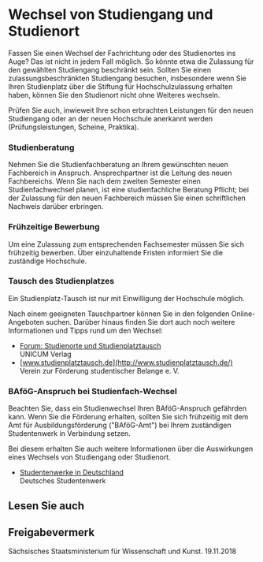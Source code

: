 # Wechsel von Studiengang und Studienort

Fassen Sie einen Wechsel der Fachrichtung oder des Studienortes ins Auge? Das ist nicht in jedem Fall möglich. So könnte etwa die Zulassung für den gewählten Studiengang beschränkt sein. Sollten Sie einen zulassungsbeschränkten Studiengang besuchen, insbesondere wenn Sie Ihren Studienplatz über die Stiftung für Hochschulzulassung erhalten haben, können Sie den Studienort nicht ohne Weiteres wechseln.

Prüfen Sie auch, inwieweit Ihre schon erbrachten Leistungen für den neuen Studiengang oder an der neuen Hochschule anerkannt werden (Prüfungsleistungen, Scheine, Praktika).

### Studienberatung

Nehmen Sie die Studienfachberatung an Ihrem gewünschten neuen Fachbereich in Anspruch. Ansprechpartner ist die Leitung des neuen Fachbereichs. Wenn Sie nach dem zweiten Semester einen Studienfachwechsel planen, ist eine studienfachliche Beratung Pflicht; bei der Zulassung für den neuen Fachbereich müssen Sie einen schriftlichen Nachweis darüber erbringen.

### Frühzeitige Bewerbung

Um eine Zulassung zum entsprechenden Fachsemester müssen Sie sich frühzeitig bewerben. Über einzuhaltende Fristen informiert Sie die zuständige Hochschule.

### Tausch des Studienplatzes

Ein Studienplatz-Tausch ist nur mit Einwilligung der Hochschule möglich.

Nach einem geeigneten Tauschpartner können Sie in den folgenden Online-Angeboten suchen. Darüber hinaus finden Sie dort auch noch weitere Informationen und Tipps rund um den Wechsel:

* [Forum: Studienorte und Studienplatztausch](https://forum.unicum.de/)  
   UNICUM Verlag
* [www.studienplatztausch.de](http://www.studienplatztausch.de/)  
   Verein zur Förderung studentischer Belange e. V.

### BAföG-Anspruch bei Studienfach-Wechsel

Beachten Sie, dass ein Studienwechsel Ihren BAföG-Anspruch gefährden kann. Wenn Sie die Förderung erhalten, sollten Sie sich frühzeitig mit dem Amt für Ausbildungsförderung ("BAföG-Amt") bei Ihrem zuständigen Studentenwerk in Verbindung setzen.

Bei diesem erhalten Sie auch weitere Informationen über die Auswirkungen eines Wechsels von Studiengang oder Studienort.

* [Studentenwerke in Deutschland](http://www.studentenwerke.de/de/landkarte "Deutschland-Karte der Studentenwerke")  
   Deutsches Studentenwerk

## Lesen Sie auch

## Freigabevermerk

Sächsisches Staatsministerium für Wissenschaft und Kunst. 19.11.2018
